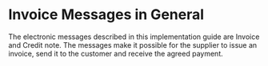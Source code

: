 # Invoice Messages in General

The electronic messages described in this implementation guide are Invoice and Credit note. The messages make it possible for the supplier to issue an invoice, send it to the customer and receive the agreed payment.
